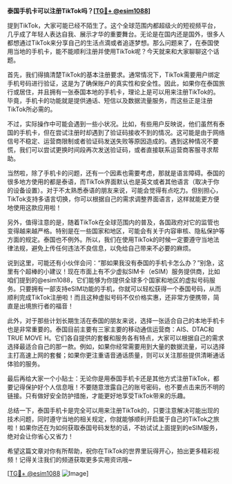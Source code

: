 **泰国手机卡可以注册TikTok吗？[[TG💪+ @esim1088](https://t.me/s/esim1088)]**

提到TikTok，大家可能已经不陌生了。这个全球范围内都超级火的短视频平台，几乎成了年轻人表达自我、展示才华的重要舞台。无论是在国内还是国外，很多人都想通过TikTok来分享自己的生活点滴或者追逐梦想。那么问题来了，在泰国使用当地的手机卡，能不能顺利注册并使用TikTok呢？今天就来和大家聊聊这个话题。

首先，我们得搞清楚TikTok的基本注册要求。通常情况下，TikTok需要用户绑定手机号码进行验证，这是为了确保账户的真实性和安全性。因此，如果你在泰国旅行或居住，并且拥有一张泰国本地的手机卡，理论上是可以用来注册TikTok的。毕竟，手机卡的功能就是提供通话、短信以及数据流量服务，而这些正是注册TikTok所必需的。

不过，实际操作中可能会遇到一些小状况。比如，有些用户反映说，他们虽然有泰国的手机卡，但在尝试注册时却遇到了验证码接收不到的情况。这可能是由于网络信号不稳定、运营商限制或者验证码发送失败等原因造成的。遇到这种情况不要慌，我们可以尝试更换时间段再次发送验证码，或者直接联系运营商客服寻求帮助。

当然啦，除了手机卡的问题，还有一个因素也需要考虑，那就是语言障碍。泰国的很多地方使用的都是泰语，而TikTok界面默认也是英文或者其他语言（取决于你的设备设置）。对于不太熟悉泰语的朋友来说，可能会觉得有点吃力。但别担心，TikTok支持多语言切换，你可以根据自己的需求调整界面语言，这样就能更方便地使用这款应用啦！

另外，值得注意的是，随着TikTok在全球范围内的普及，各国政府对它的监管也变得越来越严格。特别是在一些国家和地区，可能会有关于内容审核、隐私保护等方面的规定。泰国也不例外。所以，我们在使用TikTok的时候一定要遵守当地法律法规，避免上传任何违法不良信息，以免给自己带来不必要的麻烦。

说到这里，可能还有小伙伴会问：“那如果我没有泰国的手机卡怎么办？”别急，这里有个超棒的小建议！现在市面上有不少虚拟SIM卡（eSIM）服务提供商，比如咱们提到的@esim1088，它们能够为你提供全球多个国家和地区的虚拟号码服务。只要拥有一部支持eSIM功能的手机，你就可以轻松获得一个泰国号码，从而顺利完成TikTok注册啦！而且这种虚拟号码不仅价格实惠，还非常方便携带，简直是出境旅行者的福音！

此外，对于那些计划长期生活在泰国的朋友来说，选择一张适合自己的本地手机卡也是非常重要的。泰国目前主要有三家主要的移动通信运营商：AIS、DTAC和TRUE MOVE H。它们各自提供的套餐和服务各有特点，大家可以根据自己的需求选择最适合自己的那一款。例如，如果你经常需要用到大量的数据流量，可以选择主打高速上网的套餐；如果你更注重语音通话质量，则可以关注那些提供清晰通话体验的服务。

最后再给大家一个小贴士：无论你是用泰国手机卡还是其他方式注册TikTok，都要记得保护好个人信息哦！不要随意泄露自己的账号密码，也不要点击来历不明的链接。只有做好安全防护措施，才能更好地享受TikTok带来的乐趣。

总结一下，泰国手机卡是完全可以用来注册TikTok的，只要注意解决可能出现的技术问题，同时遵守当地的相关规定，你就能够顺利开启属于自己的TikTok之旅啦！如果你还在为如何获取泰国号码发愁的话，不妨试试上面提到的eSIM服务，绝对会让你省心又省力！

希望这篇文章对你有所帮助，祝你在TikTok的世界里玩得开心，拍出更多精彩视频！记得关注我们的频道获取更多实用资讯哦~

[[TG💪+ @esim1088](https://t.me/s/esim1088) ![Image](https://i.postimg.cc/4NQfJmqS/Snipaste-2025-05-13-00-14-12.png)]